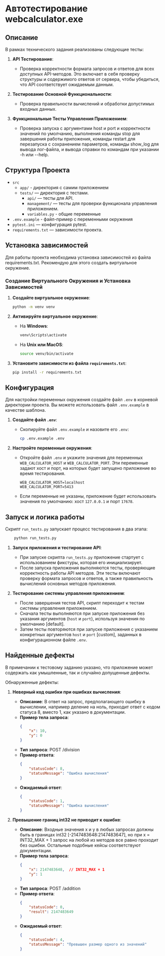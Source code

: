 # Автотестирование webcalculator.exe

## Описание

В рамках технического задания реализованы следующие тесты:

1. **API Тестирование**:
   - Проверка корректности формата запросов и ответов для всех доступных API-методов. Это включает в себя проверку структуры и содержимого ответов от сервера, чтобы убедиться, что API соответствует ожидаемым данным.

2. **Тестирование Основной Функциональности**:
   - Проверка правильности вычислений и обработки допустимых входных данных. 

3. **Функциональные Тесты Управления Приложением**:
   - Проверка запуска с аргументами host и port и корректности значений по умолчанию, выполнения команды stop для завершения работы приложения, команды restart для перезапуска с сохранением параметров, команды show_log для вывода лог-файла, и вывода справки по командам при указании -h или --help.


  

## Структура Проекта
- `src`
    - `app/` - директория с самим приложением
    - `tests/` — директория с тестами.
        - `api/` — тесты для API.
        - `management/` — тесты для проверки функционала управления приложением.
        - `variables.py` - общие переменные
- `.env.example` - файл-пример с переменными окружения
- `pytest.ini` — конфигурация pytest.
- `requirements.txt` — зависимости проекта.

## Установка зависимостей

Для работы проекта необходима установка зависимостей из файла requirements.txt. Рекомендую для этого создать виртуальное окружение.

### Создание Виртуального Окружения и Установка Зависимостей

1. **Создайте виртуальное окружение**:

     ```bash
     python -m venv venv
     ```

2. **Активируйте виртуальное окружение**:
   - На **Windows**:
     ```bash
     venv\Scripts\activate
     ```
   - На **Unix или MacOS**:
     ```bash
     source venv/bin/activate
     ```

3. **Установите зависимости из файла `requirements.txt`**:

     ```bash
     pip install -r requirements.txt
     ```

## Конфигурация

Для настройки переменных окружения создайте файл `.env` в корневой директории проекта. Вы можете использовать файл `.env.example` в качестве шаблона.

1. **Создайте файл `.env`**:
   - Скопируйте файл `.env.example` и назовите его `.env`:
     ```bash
     cp .env.example .env
     ```

2. **Настройте переменные окружения**:
   - Откройте файл `.env` и укажите значения для переменных `WEB_CALCULATOR_HOST` и `WEB_CALCULATOR_PORT`. Эти переменные задают хост и порт, на которых будет запущено приложение во время тестирования.
     ```env
     WEB_CALCULATOR_HOST=localhost
     WEB_CALCULATOR_PORT=5413
     ```

   - Если переменные не указаны, приложение будет использовать значения по умолчанию: хост `127.0.0.1` и порт `17678`.
  
## Запуск и логика работы

Скрипт `run_tests.py` запускает процесс тестирования в два этапа:

  ```bash
      python run_tests.py
  ```
    

1. **Запуск приложения и тестирование API**:
   - При запуске скрипта `run_tests.py` приложение стартует с использованием фикстуры, которая его инициализирует.
   - После запуска приложения выполняются тесты, проверяющие корректность работы API методов. Эти тесты включают проверку формата запросов и ответов, а также правильность вычислений основных методов приложения.

2. **Тестирование системы управления приложением**:
   - После завершения тестов API, скрипт переходит к тестам системы управления приложением.
   - Сначала тесты выполняются при запуске приложения без указания аргументов (`host` и `port`), используя значения по умолчанию [default].
   - Затем тесты повторяются при запуске приложения с указанием конкретных аргументов `host` и `port` [custom], заданных в конфигурационном файле `.env`.

## Найденные дефекты

В примечании к тестовому заданию указано, что приложение может содержать как умышленные, так и случайно допущенные дефекты.

Обнаруженные дефекты:


1. **Неверный код ошибки при ошибках вычисления**:
   - **Описание**: В ответ на запрос, предполагающего ошибку в вычислении, например деление на ноль, приходит ответ с кодом статуса 8, вместо 1, как указано в документации.
   - **Пример тела запроса**:
     ```json
     {
         "x": 10,
         "y": 0
     }
     ```
   - **Тип запроса**: POST /division
   - **Пример ответа**:
     ```json
     {
         "statusCode": 8,
         "statusMessage": "Ошибка вычисления"
     }
     ```
   - **Ожидаемый ответ**:
     ```json
     {
         "statusCode": 1,
         "statusMessage": "Ошибка вычисления"
     }
     ```

2. **Превышение границ int32 не приводит к ошибке**:
   - **Описание**: Входные значения x и y в любых запросах должны быть в границах int32 [-2147483648:2147483647], но при x = INT32_MAX + 1 запрос на любой из методов все равно проходит без ошибки. Остальные подобные кейсы соответствуют документации.
   - **Пример тела запроса**:
     ```json
     {
         "x": 2147483648,  // INT32_MAX + 1
         "y": 1
     }
     ```
   - **Тип запроса**: POST /addition
   - **Пример ответа**:
     ```json
     {
         "statusCode": 0,
         "result": 2147483649
     }
     ```
   - **Ожидаемый ответ**:
     ```json
     {
         "statusCode": 4,
         "statusMessage": "Превышен размер одного из значений"
     }
     ```
  


